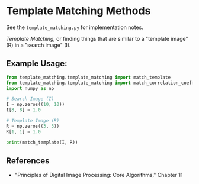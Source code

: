 # Template Matching Methods

See the `template_matching.py` for implementation notes.

*Template Matching,* or finding things that are similar to a
"template image" (R) in a "search image" (I).

## Example Usage:

```python
from template_matching.template_matching import match_template
from template_matching.template_matching import match_correlation_coefficient
import numpy as np

# Search Image (I)
I = np.zeros((10, 10))
I[8, 8] = 1.0

# Template Image (R)
R = np.zeros((3, 3))
R[1, 1] = 1.0

print(match_template(I, R))
```

## References

- "Principles of Digital Image Processing: Core Algorithms," Chapter 11
